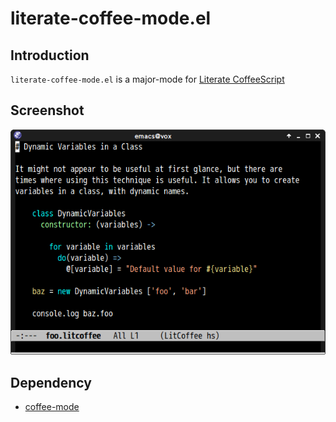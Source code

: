 # literate-coffee-mode.el

## Introduction
`literate-coffee-mode.el` is a major-mode for [Literate CoffeeScript](http://coffeescript.org/#literate)


## Screenshot

![literate-coffee-mode](image/literate-coffee-mode.png)


## Dependency

* [coffee-mode](https://github.com/defunkt/coffee-mode)
